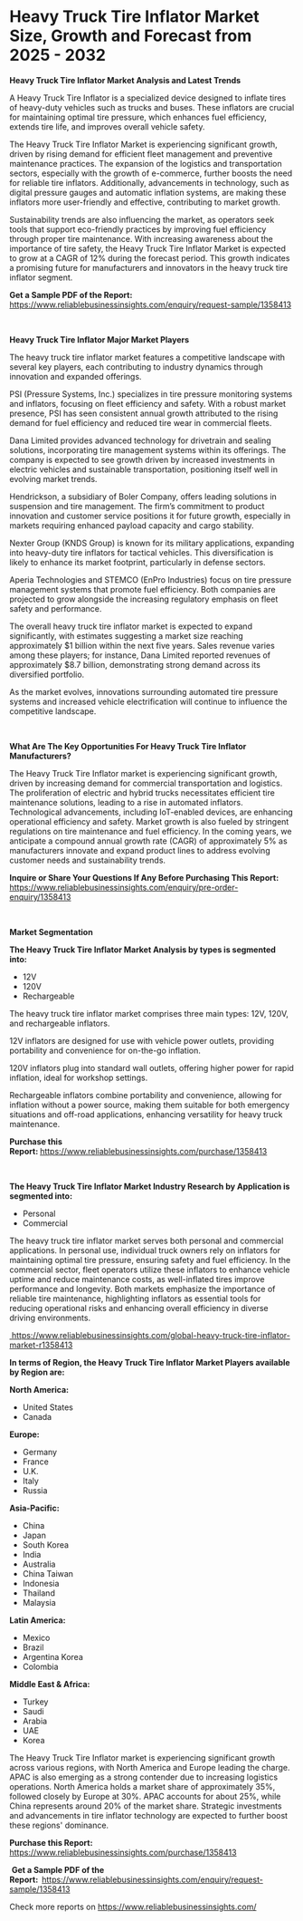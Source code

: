 <p><h1>Heavy Truck Tire Inflator Market Size, Growth and Forecast from 2025 - 2032</h1></p><p><strong>Heavy Truck Tire Inflator Market Analysis and Latest Trends</strong></p>
<p><p>A Heavy Truck Tire Inflator is a specialized device designed to inflate tires of heavy-duty vehicles such as trucks and buses. These inflators are crucial for maintaining optimal tire pressure, which enhances fuel efficiency, extends tire life, and improves overall vehicle safety.</p><p>The Heavy Truck Tire Inflator Market is experiencing significant growth, driven by rising demand for efficient fleet management and preventive maintenance practices. The expansion of the logistics and transportation sectors, especially with the growth of e-commerce, further boosts the need for reliable tire inflators. Additionally, advancements in technology, such as digital pressure gauges and automatic inflation systems, are making these inflators more user-friendly and effective, contributing to market growth. </p><p>Sustainability trends are also influencing the market, as operators seek tools that support eco-friendly practices by improving fuel efficiency through proper tire maintenance. With increasing awareness about the importance of tire safety, the Heavy Truck Tire Inflator Market is expected to grow at a CAGR of 12% during the forecast period. This growth indicates a promising future for manufacturers and innovators in the heavy truck tire inflator segment.</p></p>
<p><strong>Get a Sample PDF of the Report:&nbsp;</strong> <a href="https://www.reliablebusinessinsights.com/enquiry/request-sample/1358413?utm_campaign=2274&utm_medium=2&utm_source=Github&utm_content=ia&utm_term=30032025&utm_id=heavy-truck-tire-inflator">https://www.reliablebusinessinsights.com/enquiry/request-sample/1358413</a></p>
<p>&nbsp;</p>
<p><strong>Heavy Truck Tire Inflator Major Market Players</strong></p>
<p><p>The heavy truck tire inflator market features a competitive landscape with several key players, each contributing to industry dynamics through innovation and expanded offerings. </p><p>PSI (Pressure Systems, Inc.) specializes in tire pressure monitoring systems and inflators, focusing on fleet efficiency and safety. With a robust market presence, PSI has seen consistent annual growth attributed to the rising demand for fuel efficiency and reduced tire wear in commercial fleets.</p><p>Dana Limited provides advanced technology for drivetrain and sealing solutions, incorporating tire management systems within its offerings. The company is expected to see growth driven by increased investments in electric vehicles and sustainable transportation, positioning itself well in evolving market trends.</p><p>Hendrickson, a subsidiary of Boler Company, offers leading solutions in suspension and tire management. The firm’s commitment to product innovation and customer service positions it for future growth, especially in markets requiring enhanced payload capacity and cargo stability.</p><p>Nexter Group (KNDS Group) is known for its military applications, expanding into heavy-duty tire inflators for tactical vehicles. This diversification is likely to enhance its market footprint, particularly in defense sectors.</p><p>Aperia Technologies and STEMCO (EnPro Industries) focus on tire pressure management systems that promote fuel efficiency. Both companies are projected to grow alongside the increasing regulatory emphasis on fleet safety and performance.</p><p>The overall heavy truck tire inflator market is expected to expand significantly, with estimates suggesting a market size reaching approximately $1 billion within the next five years. Sales revenue varies among these players; for instance, Dana Limited reported revenues of approximately $8.7 billion, demonstrating strong demand across its diversified portfolio.</p><p>As the market evolves, innovations surrounding automated tire pressure systems and increased vehicle electrification will continue to influence the competitive landscape.</p></p>
<p>&nbsp;</p>
<p><strong>What Are The Key Opportunities For Heavy Truck Tire Inflator Manufacturers?</strong></p>
<p><p>The Heavy Truck Tire Inflator market is experiencing significant growth, driven by increasing demand for commercial transportation and logistics. The proliferation of electric and hybrid trucks necessitates efficient tire maintenance solutions, leading to a rise in automated inflators. Technological advancements, including IoT-enabled devices, are enhancing operational efficiency and safety. Market growth is also fueled by stringent regulations on tire maintenance and fuel efficiency. In the coming years, we anticipate a compound annual growth rate (CAGR) of approximately 5% as manufacturers innovate and expand product lines to address evolving customer needs and sustainability trends.</p></p>
<p><strong>Inquire or Share Your Questions If Any Before Purchasing This Report:</strong> <a href="https://www.reliablebusinessinsights.com/enquiry/pre-order-enquiry/1358413?utm_campaign=2274&utm_medium=2&utm_source=Github&utm_content=ia&utm_term=30032025&utm_id=heavy-truck-tire-inflator">https://www.reliablebusinessinsights.com/enquiry/pre-order-enquiry/1358413</a></p>
<p>&nbsp;</p>
<p><strong>Market Segmentation</strong></p>
<p><strong>The Heavy Truck Tire Inflator Market Analysis by types is segmented into:</strong></p>
<p><ul><li>12V</li><li>120V</li><li>Rechargeable</li></ul></p>
<p><p>The heavy truck tire inflator market comprises three main types: 12V, 120V, and rechargeable inflators. </p><p>12V inflators are designed for use with vehicle power outlets, providing portability and convenience for on-the-go inflation. </p><p>120V inflators plug into standard wall outlets, offering higher power for rapid inflation, ideal for workshop settings. </p><p>Rechargeable inflators combine portability and convenience, allowing for inflation without a power source, making them suitable for both emergency situations and off-road applications, enhancing versatility for heavy truck maintenance.</p></p>
<p><strong>Purchase this Report:&nbsp;</strong><a href="https://www.reliablebusinessinsights.com/purchase/1358413?utm_campaign=2274&utm_medium=2&utm_source=Github&utm_content=ia&utm_term=30032025&utm_id=heavy-truck-tire-inflator">https://www.reliablebusinessinsights.com/purchase/1358413</a></p>
<p>&nbsp;</p>
<p><strong>The Heavy Truck Tire Inflator Market Industry Research by Application is segmented into:</strong></p>
<p><ul><li>Personal</li><li>Commercial</li></ul></p>
<p><p>The heavy truck tire inflator market serves both personal and commercial applications. In personal use, individual truck owners rely on inflators for maintaining optimal tire pressure, ensuring safety and fuel efficiency. In the commercial sector, fleet operators utilize these inflators to enhance vehicle uptime and reduce maintenance costs, as well-inflated tires improve performance and longevity. Both markets emphasize the importance of reliable tire maintenance, highlighting inflators as essential tools for reducing operational risks and enhancing overall efficiency in diverse driving environments.</p></p>
<p><a href="https://www.reliablebusinessinsights.com/global-heavy-truck-tire-inflator-market-r1358413?utm_campaign=2274&utm_medium=2&utm_source=Github&utm_content=ia&utm_term=30032025&utm_id=heavy-truck-tire-inflator">&nbsp;https://www.reliablebusinessinsights.com/global-heavy-truck-tire-inflator-market-r1358413</a></p>
<p><strong>In terms of Region, the Heavy Truck Tire Inflator Market Players available by Region are:</strong></p>
<p>
    <p> <strong> North America: </strong>
        <ul>
            <li>United States</li>
            <li>Canada</li>
        </ul>
        </p> 
    <p> <strong> Europe: </strong>
        <ul>
            <li>Germany</li>
            <li>France</li>
            <li>U.K.</li>
            <li>Italy</li>
            <li>Russia</li>
        </ul>
        </p> 
    <p> <strong> Asia-Pacific: </strong>
        <ul>
            <li>China</li>
            <li>Japan</li>
            <li>South Korea</li>
            <li>India</li>
            <li>Australia</li>
            <li>China Taiwan</li>
            <li>Indonesia</li>
            <li>Thailand</li>
            <li>Malaysia</li>
        </ul>
        </p> 
    <p> <strong> Latin America: </strong>
        <ul>
            <li>Mexico</li>
            <li>Brazil</li>
            <li>Argentina Korea</li>
            <li>Colombia</li>
        </ul>
        </p> 
    <p> <strong> Middle East & Africa: </strong>
        <ul>
            <li>Turkey</li>
            <li>Saudi</li>
            <li>Arabia</li>
            <li>UAE</li>
            <li>Korea</li>
        </ul>
    </p>
    </p>
<p><p>The Heavy Truck Tire Inflator market is experiencing significant growth across various regions, with North America and Europe leading the charge. APAC is also emerging as a strong contender due to increasing logistics operations. North America holds a market share of approximately 35%, followed closely by Europe at 30%. APAC accounts for about 25%, while China represents around 20% of the market share. Strategic investments and advancements in tire inflator technology are expected to further boost these regions' dominance.</p></p>
<p><strong>Purchase this Report: </strong><a href="https://www.reliablebusinessinsights.com/purchase/1358413?utm_campaign=2274&utm_medium=2&utm_source=Github&utm_content=ia&utm_term=30032025&utm_id=heavy-truck-tire-inflator">https://www.reliablebusinessinsights.com/purchase/1358413</a></p>
<p>&nbsp;<strong>Get a Sample PDF of the Report:&nbsp;&nbsp;</strong><a href="https://www.reliablebusinessinsights.com/enquiry/request-sample/1358413?utm_campaign=2274&utm_medium=2&utm_source=Github&utm_content=ia&utm_term=30032025&utm_id=heavy-truck-tire-inflator">https://www.reliablebusinessinsights.com/enquiry/request-sample/1358413</a></p>
<p><strong></strong></p>
<p>Check more reports on <a href="https://www.reliablebusinessinsights.com/?utm_campaign=2274&utm_medium=2&utm_source=Github&utm_content=ia&utm_term=30032025&utm_id=heavy-truck-tire-inflator">https://www.reliablebusinessinsights.com/</a></p>